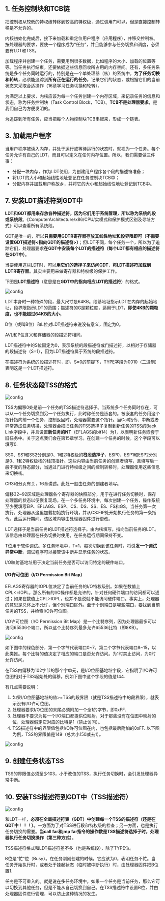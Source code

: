 ## 1. 任务控制块和TCB链

把控制权从较低的特权级转移到较高的特权级，通过调用门可以，但是直接控制转移是不允许的。

内核初始化完成后，接下来加载和重定位用户程序（应用程序），并移交控制权。按处理器的要求，要使一个程序成为“任务”，并且能够参与任务切换和调度，必须要有LDT和TSS。

加载程序并创建一个任务，需要用到很多数据，比如程序的大小、加载的位置等等。当任务执行结束，还要依据这些信息回收所占用的内存空间。还有，多任务系统是多个任务同时运行的，特别是在一个单处理器（核）的系统中，**为了任务切换和轮转**，必须能追踪到**所有正在运行的任务**，记录它们的状态，或根据它们的当前状态来采取合适操作（16章学习任务切换和轮转）。

为满足以上要求，内核应该为每一个任务创建一个内存区域，来记录任务的信息和状态，称为任务控制块（Task Control Block，TCB）。**TCB不是处理器要求**，是我们自己为方便发明的。

为追踪到所有任务，应当把每个人物控制块TCB串起来，形成一个链表。

## 3. 加载用户程序

当用户程序被读入内存，并处于运行或等待运行的状态时，就视为一个任务。每个任务允许有自己的LDT，而且可以定义在任何内存位置。所以，我们需要做三件事：

- 分配一块内存，作为LDT使用，为创建用户程序各个段的描述符准备；
- 将LDT的大小和起始线性地址登记在任务控制块TCB中；
- 分配内存并加载用户称故乡，并将它的大小和起始线性地址登记到TCB中。

## 7. 安装LDT描述符到GDT中

**LDT和GDT都用来存放各种描述符，因为它们用于系统管理，所以称为系统的段或系统段**。《ComputerArchitecture/x86/CPU/实模式和保护模式区别及寻址方式》可以查看所有系统段。

GDT是唯一的，所以**只需要用GDTR寄存器存放其线性地址和段界限即可（不需要设置GDT描述符<指向GDT的描述符>）**；但LDT不同，每个任务一个，所以为了追踪它们，处理器要求**在GDT中安装每个LDT的描述符（每个LDT都有相应的描述符在GDT中）**。

当要使用这些LDT时，可以**用它们的选择子来访问GDT**，**将LDT描述符加载到LDTR寄存器**。其实主要用来做寄存器和特权级的保护工作。

下图是**LDT描述符**（意思是在**GDT中的指向相应LDT的描述符**）的格式。

![config](images/18.png)

LDT本身时一种特殊的段，最大尺寸是64KB。段基地址指示LDT在内存的起始地址，段界限指示LDT的范围；描述符的G是颗粒度，适用于LDT，**即使4KB的颗粒度，也不能超过64KB的大小**。

D位（或叫B位）和L位对LDT描述符来说没有意义，固定为0。

AVL和P位含义和存储器的段描述符相同。

LDT描述符中的S位固定为0，表示系统的段描述符或门描述符，以相对于存储器的段描述符（S=1），因为LDT描述符属于系统的段描述符。

在描述符为系统的段描述符时，即，S=0的前提下，TYPE字段为0010（二进制）表明这是一个LDT描述符。

## 8. 任务状态段TSS的格式

![config](images/2.png)

TSS内偏移0处是前一个任务的TSS描述符选择子。当系统多个任务同时存在，可以从一个任务切换到另一个任务执行，此时称任务是嵌套的。被嵌套的任务用这个指针指向前一个任务，控制返回时，处理器需要这个指针。当Call指令、中断或者异常造成任务切换，处理器会把旧任务的TSS选择子复制到新任务的TSS的Back Link字段中，并且设置**新任务的NT**（EFLAGS的bit14）为1，以表明新任务嵌套于旧任务中。关于这点我们会在第15章学习。在创建一个任务的时候，这个字段可以填写0.

SS0、SS1和SS2分别是0、1和2特权级的**栈段选择子**，ESP0、ESP1和ESP2分别是0、1和2特权级栈的栈顶指针。这些内容由当前任务的创建者填写，且填写后一般不变的静态部分，当通过门进行特权级之间的控制转移时，处理器使用这些信息来切换栈。

CR3和分页有关，16章讲述。此处一般由任务的创建者填写。

偏移32~92区域是处理器各个寄存器的快照部分，用于在进行任务切换时，保存处理器的状态以便恢复现场。在一个多任务环境中，每次创建一个任务，操作系统至少要填写EIP、EFLAGS、ESP、CS、DS、SS、ES、FS和GS，当任务第一次执行，处理器从这里加载初始执行环境，并从CS:EIP处开始执行任务的第一条指令。此后运行期间，该区域内容由处理器固件进行更改。

LDT选择子是当前任务的LDT描述符选择子。由内核填写，指向当前任务的LDT。该信息由处理器在任务切换时使用，在任务运行期间保持不变。

T位用于软件调试。多任务环境中，T=1，每次切换到该任务时，将**引发一个调试异常中断**。调试程序可以接管该中断并显示任务的状态。

I/O映射基地址用于决定当前任务是否可以访问特定的硬件端口。

#### I/O许可位图（I/O Permission Bit Map）

EFLAGS寄存器的IOPL位决定了当前任务的I/O特权级别。如果在数值上CPL<=IOPL，那么所有的I/O操作都是允许的，针对任何硬件端口的访问都可以通过；如果在数值上CPL>IOPL，也并不是说就不能访问硬件端口。事实上，处理器的意思是总体上不允许，但个别端口除外。至于个别端口是哪些端口，要找到当前任务的TSS，并检索I/O许可位图。

I/O许可位图（I/O Permission Bit Map）是一个比特序列，因为处理器最多可以访问65536个端口，所以这个比特序列最多允许65536比特（即8KB）。

![config](images/21.png)

如下图中的绿色部分，第一个字节代表端口0~7，第二个字节代表端口8~15，以此类推。每个比特的值决定了相应的端口是否允许访问。为1时禁止访问，为0时允许访问。

在TSS内偏移为102字节的那个字单元，是I/O位图基地址字段，它指明了I/O许可位图相对于TSS起始处的偏移，例如下图中这个字段的值是144.

有几点需要说明： 

1. 如果I/O位图基地址的值>=TSS的段界限（就是TSS描述符中的段界限），就表示没有I/O许可位图。 
2. 处理器要求I/O位图的末尾必须附加一个全1的字节，即0xFF. 
3. 处理器不要求为每一个I/O端口都提供位映射，对于那些没有在位图中映射的位，处理器假定它对应的比特是1（禁止访问）。 
4. TSS描述符中的界限值包括I/O许可位图在内，也包括最后附加的0xFF. 以下图为例，TSS的界限值是149（总大小150减去1）。
 
![config](images/20.png)

## 9. 创建任务状态TSS

TSS的界限值必须至少103，小于改值的TSS，执行任务切换时，会引发处理器异常中断。

## 10. 安装TSS描述符到GDT中（TSS描述符）

![config](images/19.png)

和LDT一样，**必须在全局描述符表（GDT）中创建每一个TSS的描述符（还是在GDT中！！！）**。一方面为了对TSS进行段和特权级的检查；另一方面，也是执行任务切换的需要。**当call far和jmp far指令的操作数是TSS描述符选择子时，处理器执行任务切换操作（第三种方式）**。

TSS描述符格式和LDT描述符差不多（也是系统段），除了TYPE位。

B位是“忙”位（Busy）。在任务刚刚创建的时候，它应该为0，表明任务不忙。当任务开始执行时，或者处于挂起状态（临时被中断执行）时，由处理器固件把B位置1.

任务是不可重入的。就是说在多任务环境中，如果一个任务是当前任务，那么它可以切换到其他任务，但是不能从自己切换到自己。在TSS描述符中设置B位，并由处理器固件进行管理，可以防止这种情况的发生。
